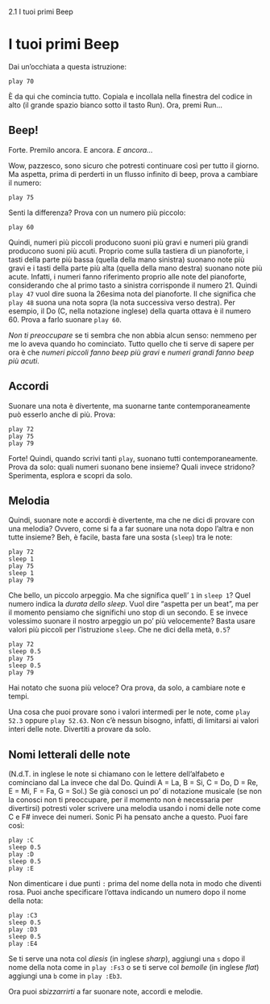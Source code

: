 2.1 I tuoi primi Beep

# I tuoi primi Beep

Dai un’occhiata a questa istruzione:

```
play 70
```

È da qui che comincia tutto. Copiala e incollala nella finestra del codice in alto (il grande spazio bianco sotto il tasto Run). Ora, premi Run...

## Beep!

Forte. Premilo ancora. E ancora. *E ancora…*

Wow, pazzesco, sono sicuro che potresti continuare così per tutto il giorno. Ma aspetta, prima di perderti in un flusso infinito di beep, prova a cambiare il numero:

```
play 75
```

Senti la differenza? Prova con un numero più piccolo:


```
play 60
```

Quindi, numeri più piccoli producono suoni più gravi e numeri più grandi producono suoni più acuti. Proprio come sulla tastiera di un pianoforte, i tasti della parte più bassa (quella della mano sinistra) suonano note più gravi e i tasti della parte più alta (quella della mano destra) suonano note più acute. 
Infatti, i numeri fanno riferimento proprio alle note del pianoforte, considerando che al primo tasto a sinistra corrisponde il numero 21. Quindi `play 47`
vuol dire suona la 26esima nota del pianoforte. Il che significa che `play 48`
suona una nota sopra (la nota successiva verso destra). Per esempio, il Do (C, nella notazione inglese) della quarta ottava è il numero 60. Prova a farlo suonare `play 60`.

*Non ti preoccupare* se ti sembra che non abbia alcun senso: nemmeno per me lo aveva quando ho cominciato. Tutto quello che ti serve di sapere per ora è che *numeri piccoli fanno beep più gravi* e *numeri grandi fanno beep più acuti*.

## Accordi

Suonare una nota è divertente, ma suonarne tante contemporaneamente può esserlo anche di più. Prova:

```
play 72
play 75
play 79
```

Forte! Quindi, quando scrivi tanti `play`, suonano tutti contemporaneamente. Prova da solo: quali numeri suonano bene insieme? Quali invece stridono? Sperimenta, esplora e scopri da solo.

## Melodia

Quindi, suonare note e accordi è divertente, ma che ne dici di provare con una melodia? Ovvero, come si fa a far suonare una nota dopo l’altra e non tutte insieme? Beh, è facile, basta fare una sosta (`sleep`) tra le note:

```
play 72
sleep 1
play 75
sleep 1
play 79
```

Che bello, un piccolo arpeggio. Ma che significa quell’ `1` in `sleep 1`? Quel numero indica la *durata dello sleep*. Vuol dire “aspetta per un beat”, ma per il momento pensiamo che significhi uno stop di un secondo. E se invece volessimo suonare il nostro arpeggio un po’ più velocemente? Basta usare valori più piccoli per l’istruzione `sleep`. Che ne dici della metà, `0.5`?

```
play 72
sleep 0.5
play 75
sleep 0.5
play 79
```

Hai notato che suona più veloce? Ora prova, da solo, a cambiare note e tempi.

Una cosa che puoi provare sono i valori intermedi per le note, come `play 52.3` oppure `play 52.63`. Non c’è nessun bisogno, infatti, di limitarsi ai valori interi delle note. Divertiti a provare da solo.

## Nomi letterali delle note

(N.d.T. in inglese le note si chiamano con le lettere dell’alfabeto e cominciano dal La invece che dal Do. Quindi A = La, B = Si, C = Do, D = Re, E = Mi, F = Fa, G = Sol.)
Se già conosci un po’ di notazione musicale (se non la conosci non ti preoccupare, per il momento non è necessaria per divertirsi) potresti voler scrivere una melodia usando i nomi delle note come C e F# invece dei numeri. Sonic Pi ha pensato anche a questo. Puoi fare così:

```
play :C
sleep 0.5
play :D
sleep 0.5
play :E
```

Non dimenticare i due punti `:` prima del nome della nota in modo che diventi rosa. Puoi anche specificare l’ottava indicando un numero dopo il nome della nota:

```
play :C3
sleep 0.5
play :D3
sleep 0.5
play :E4
```

Se ti serve una nota col *diesis* (in inglese *sharp*), aggiungi una `s` dopo il nome della nota come in `play :Fs3` o se ti serve col *bemolle* (in inglese *flat*) aggiungi una `b` come in `play :Eb3`.

Ora puoi *sbizzarrirti* a far suonare note, accordi e melodie.
